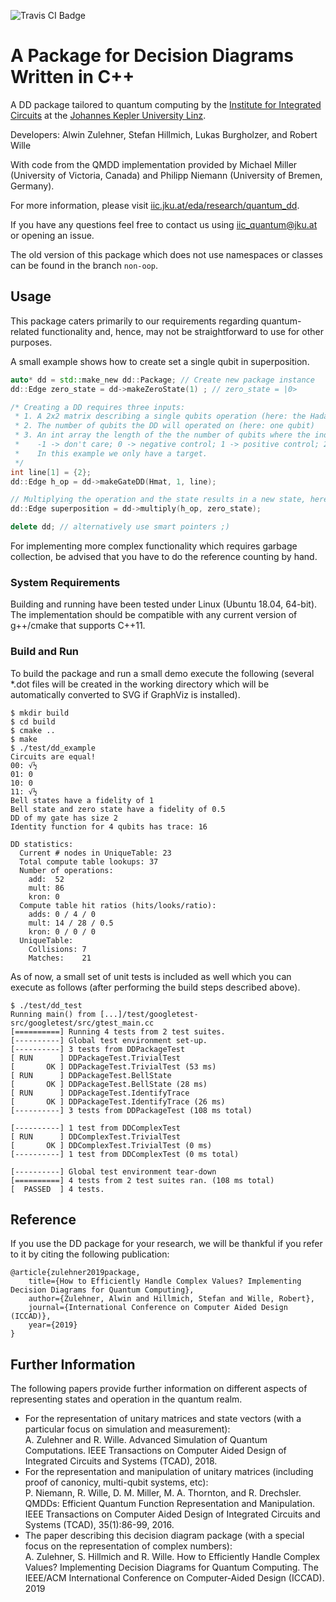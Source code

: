 ![Travis CI Badge](https://travis-ci.com/iic-jku/dd_package.svg?branch=master)

# A Package for Decision Diagrams Written in C++

A DD package tailored to quantum computing by the [Institute for Integrated Circuits](http://iic.jku.at/eda/) at the [Johannes Kepler University Linz](https://jku.at).

Developers: Alwin Zulehner, Stefan Hillmich, Lukas Burgholzer, and Robert Wille

With code from the QMDD implementation provided by Michael Miller (University of Victoria, Canada)
and Philipp Niemann (University of Bremen, Germany).

For more information, please visit [iic.jku.at/eda/research/quantum_dd](http://iic.jku.at/eda/research/quantum_dd).

If you have any questions feel free to contact us using [iic_quantum@jku.at](mailto:iic_quantum@jku.at) or opening an issue.

The old version of this package which does not use namespaces or classes can be found in the branch `non-oop`.

## Usage

This package caters primarily to our requirements regarding quantum-related functionality and, hence, may not be straightforward to use for other purposes.

A small example shows how to create set a single qubit in superposition.

```c++
auto* dd = std::make_new dd::Package; // Create new package instance
dd::Edge zero_state = dd->makeZeroState(1) ; // zero_state = |0>

/* Creating a DD requires three inputs:
 * 1. A 2x2 matrix describing a single qubits operation (here: the Hadamard matrix)
 * 2. The number of qubits the DD will operated on (here: one qubit)
 * 3. An int array the length of the the number of qubits where the index is the qubit and the value is either
 *    -1 -> don't care; 0 -> negative control; 1 -> positive control; 2 -> target qubit
 *    In this example we only have a target.
 */
int line[1] = {2};
dd::Edge h_op = dd->makeGateDD(Hmat, 1, line);

// Multiplying the operation and the state results in a new state, here a single qubit in super position
dd::Edge superposition = dd->multiply(h_op, zero_state); 

delete dd; // alternatively use smart pointers ;)
```

For implementing more complex functionality which requires garbage collection, be advised that you have to do the reference counting by hand. 

### System Requirements

Building and running have been tested under Linux (Ubuntu 18.04, 64-bit).
The implementation should be compatible with any current version of g++/cmake that supports C++11.
  
### Build and Run 

To build the package and run a small demo execute the following 
(several *.dot files will be created in the working directory which will be automatically converted to SVG if GraphViz is installed).
```
$ mkdir build
$ cd build 
$ cmake ..
$ make
$ ./test/dd_example
Circuits are equal!
00: √½
01: 0
10: 0
11: √½
Bell states have a fidelity of 1
Bell state and zero state have a fidelity of 0.5
DD of my gate has size 2
Identity function for 4 qubits has trace: 16

DD statistics:
  Current # nodes in UniqueTable: 23
  Total compute table lookups: 37
  Number of operations:
    add:  52
    mult: 86
    kron: 0
  Compute table hit ratios (hits/looks/ratio):
    adds: 0 / 4 / 0
    mult: 14 / 28 / 0.5
    kron: 0 / 0 / 0
  UniqueTable:
    Collisions: 7
    Matches:    21
```

As of now, a small set of unit tests is included as well which you can execute as follows (after performing the build steps described above).

```
$ ./test/dd_test
Running main() from [...]/test/googletest-src/googletest/src/gtest_main.cc
[==========] Running 4 tests from 2 test suites.
[----------] Global test environment set-up.
[----------] 3 tests from DDPackageTest
[ RUN      ] DDPackageTest.TrivialTest
[       OK ] DDPackageTest.TrivialTest (53 ms)
[ RUN      ] DDPackageTest.BellState
[       OK ] DDPackageTest.BellState (28 ms)
[ RUN      ] DDPackageTest.IdentifyTrace
[       OK ] DDPackageTest.IdentifyTrace (26 ms)
[----------] 3 tests from DDPackageTest (108 ms total)

[----------] 1 test from DDComplexTest
[ RUN      ] DDComplexTest.TrivialTest
[       OK ] DDComplexTest.TrivialTest (0 ms)
[----------] 1 test from DDComplexTest (0 ms total)

[----------] Global test environment tear-down
[==========] 4 tests from 2 test suites ran. (108 ms total)
[  PASSED  ] 4 tests.
```

## Reference

If you use the DD package for your research, we will be thankful if you refer to it by citing the following publication:

```
@article{zulehner2019package,
    title={How to Efficiently Handle Complex Values? Implementing Decision Diagrams for Quantum Computing},
    author={Zulehner, Alwin and Hillmich, Stefan and Wille, Robert},
    journal={International Conference on Computer Aided Design (ICCAD)},
    year={2019}
}
```

## Further Information

The following papers provide further information on different aspects of representing states and operation in the quantum realm.

- For the representation of unitary matrices and state vectors (with a particular focus on simulation and measurement):  
A. Zulehner and R. Wille. Advanced Simulation of Quantum Computations. IEEE Transactions on Computer Aided Design of Integrated Circuits and Systems (TCAD), 2018.
- For the representation and manipulation of unitary matrices (including proof of canonicy, multi-qubit systems, etc):  
P. Niemann, R. Wille, D. M. Miller, M. A. Thornton, and R. Drechsler. QMDDs: Efficient Quantum Function Representation and Manipulation. IEEE Transactions on Computer Aided Design of Integrated Circuits and Systems (TCAD), 35(1):86-99, 2016.
- The paper describing this decision diagram package (with a special focus on the representation of complex numbers):  
A. Zulehner, S. Hillmich and R. Wille. How to Efficiently Handle Complex Values? Implementing Decision Diagrams for Quantum Computing. The IEEE/ACM International Conference on Computer-Aided Design (ICCAD). 2019
